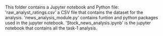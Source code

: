 This folder contains a Jupyter notebook and Python file:
'raw_analyst_ratings.csv' a CSV file that contains the dataset for the analysis.
'news_analysis_module.py' contains funtion and python packages used in the jupyter notebook.
'Stock_news_analysis.ipynb' is the jupyter notebook that contains all the task-1 analysis.